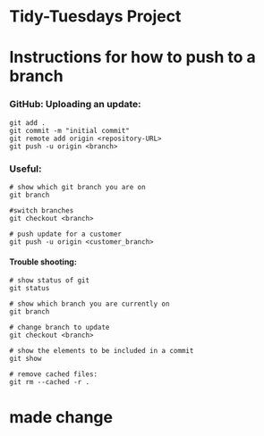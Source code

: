# Tidy-Tuesdays Project

# Instructions for how to push to a branch

### GitHub: Uploading an update:
```
git add .
git commit -m "initial commit"
git remote add origin <repository-URL>
git push -u origin <branch>
```
### Useful:
```
# show which git branch you are on
git branch

#switch branches
git checkout <branch>

# push update for a customer
git push -u origin <customer_branch>
```
#### Trouble shooting:
```
# show status of git
git status

# show which branch you are currently on
git branch

# change branch to update
git checkout <branch>

# show the elements to be included in a commit
git show

# remove cached files:
git rm --cached -r .
```
# made change